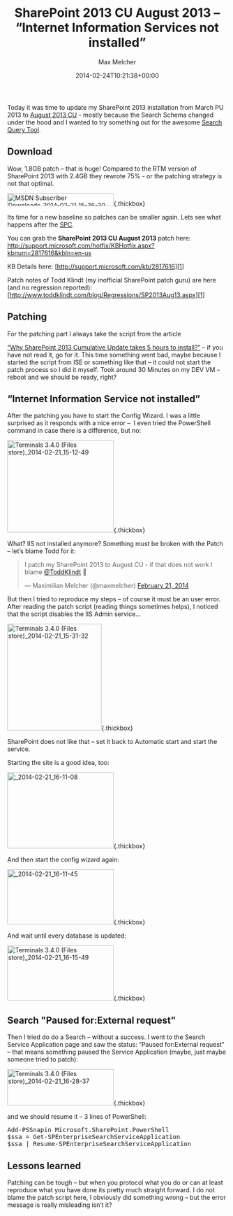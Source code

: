 ﻿---
title: SharePoint 2013 CU August 2013 – “Internet Information Services not installed”
author: Max Melcher
aliases:
   - "/post/2014-02-24-sharepoint-2013-cu-august-2013-internet-information-services-installed/"
2014: "02"
type: post
date: 2014-02-24T10:21:38+00:00
url: /2014/02/sharepoint-2013-cu-august-2013-internet-information-services-installed/
yourls_shorturl:
  - http://melcher.it/s/1S
categories:
  - ITPro
  - SharePoint 2013

---
Today it was time to update my SharePoint 2013 installation from March PU 2013 to [August 2013 CU][1] - mostly because the Search Schema changed under the hood and I wanted to try something out for the awesome [Search Query Tool][2].

## Download

Wow, 1.8GB patch – that is huge! Compared to the RTM version of SharePoint 2013 with 2.4GB they rewrote 75% - or the patching strategy is not that optimal.

[<img style="background-image: none; padding-top: 0px; padding-left: 0px; display: inline; padding-right: 0px; border: 0px;" title="MSDN Subscriber Downloads_2014-02-21_15-36-30" alt="MSDN Subscriber Downloads_2014-02-21_15-36-30" src="http://melcher.it/wp-content/uploads/MSDN-Subscriber-Downloads_2014-02-21_15-36-30_thumb.png" width="244" height="29" border="0" />][3]{.thickbox}

Its time for a new baseline so patches can be smaller again. Lets see what happens after the [SPC][4].

You can grab the **SharePoint 2013 CU August 2013** patch here: <http://support.microsoft.com/hotfix/KBHotfix.aspx?kbnum=2817616&kbln=en-us>

KB Details here: [http://support.microsoft.com/kb/2817616][1]

Patch notes of Todd Klindt (my inofficial SharePoint patch guru) are here (and no regression reported): [http://www.toddklindt.com/blog/Regressions/SP2013Aug13.aspx][1]

## Patching

For the patching part I always take the script from the article

[“Why SharePoint 2013 Cumulative Update takes 5 hours to install?”][5] – if you have not read it, go for it. This time something went bad, maybe because I started the script from ISE or something like that – it could not start the patch process so I did it myself. Took around 30 Minutes on my DEV VM – reboot and we should be ready, right?

## “Internet Information Service not installed”

After the patching you have to start the Config Wizard. I was a little surprised as it responds with a nice error –  I even tried the PowerShell command in case there is a difference, but no:

[<img style="background-image: none; padding-top: 0px; padding-left: 0px; display: inline; padding-right: 0px; border-width: 0px;" title="Terminals 3.4.0 (Files store)_2014-02-21_15-12-49" alt="Terminals 3.4.0 (Files store)_2014-02-21_15-12-49" src="http://melcher.it/wp-content/uploads/Terminals-3.4.0-Files-store_2014-02-21_15-12-49_thumb.png" width="244" height="211" border="0" />][6]{.thickbox}

What? IIS not installed anymore? Something must be broken with the Patch – let’s blame Todd for it:

<blockquote class="twitter-tweet" width="500">
  <p>
    I patch my SharePoint 2013 to August CU - if that does not work I blame <a href="https://twitter.com/ToddKlindt">@ToddKlindt</a> 🙂
  </p>
  
  <p>
    &mdash; Maximilian Melcher (@maxmelcher) <a href="https://twitter.com/maxmelcher/statuses/436849642119376896">February 21, 2014</a>
  </p>
</blockquote>



But then I tried to reproduce my steps – of course it must be an user error. After reading the patch script (reading things sometimes helps), I noticed that the script disables the IIS Admin service…

[<img style="background-image: none; padding-top: 0px; padding-left: 0px; display: inline; padding-right: 0px; border-width: 0px;" title="Terminals 3.4.0 (Files store)_2014-02-21_15-31-32" alt="Terminals 3.4.0 (Files store)_2014-02-21_15-31-32" src="http://melcher.it/wp-content/uploads/Terminals-3.4.0-Files-store_2014-02-21_15-31-32_thumb.png" width="216" height="244" border="0" />][7]{.thickbox}

SharePoint does not like that – set it back to Automatic start and start the service.

Starting the site is a good idea, too:

[<img style="background-image: none; padding-top: 0px; padding-left: 0px; display: inline; padding-right: 0px; border-width: 0px;" title="_2014-02-21_16-11-08" alt="_2014-02-21_16-11-08" src="http://melcher.it/wp-content/uploads/2014-02-21_16-11-08_thumb.png" width="244" height="174" border="0" />][8]{.thickbox}

And then start the config wizard again:

[<img style="background-image: none; padding-top: 0px; padding-left: 0px; display: inline; padding-right: 0px; border-width: 0px;" title="_2014-02-21_16-11-45" alt="_2014-02-21_16-11-45" src="http://melcher.it/wp-content/uploads/2014-02-21_16-11-45_thumb.png" width="244" height="126" border="0" />][9]{.thickbox}

And wait until every database is updated:

[<img style="background-image: none; padding-top: 0px; padding-left: 0px; display: inline; padding-right: 0px; border-width: 0px;" title="Terminals 3.4.0 (Files store)_2014-02-21_16-15-49" alt="Terminals 3.4.0 (Files store)_2014-02-21_16-15-49" src="http://melcher.it/wp-content/uploads/Terminals-3.4.0-Files-store_2014-02-21_16-15-49_thumb.png" width="244" height="126" border="0" />][10]{.thickbox}

## Search "Paused for:External request"

Then I tried do do a Search – without a success. I went to the Search Service Application page and saw the status: “Paused for:External request” – that means something paused the Service Application (maybe, just maybe someone tried to patch):

[<img style="background-image: none; padding-top: 0px; padding-left: 0px; display: inline; padding-right: 0px; border: 0px;" title="Terminals 3.4.0 (Files store)_2014-02-21_16-28-37" alt="Terminals 3.4.0 (Files store)_2014-02-21_16-28-37" src="http://melcher.it/wp-content/uploads/Terminals-3.4.0-Files-store_2014-02-21_16-28-37_thumb.png" width="244" height="83" border="0" />][11]{.thickbox}

and we should resume it – 3 lines of PowerShell:

<pre lang="powershell">Add-PSSnapin Microsoft.SharePoint.PowerShell
$ssa = Get-SPEnterpriseSearchServiceApplication
$ssa | Resume-SPEnterpriseSearchServiceApplication</pre>

## Lessons learned

Patching can be tough – but when you protocol what you do or can at least reproduce what you have done its pretty much straight forward. I do not blame the patch script here, I obviously did something wrong – but the error message is really misleading isn’t it?

 [1]: http://support.microsoft.com/hotfix/KBHotfix.aspx?kbnum=2817616&kbln=en-us
 [2]: https://sp2013searchtool.codeplex.com/
 [3]: http://melcher.it/wp-content/uploads/MSDN-Subscriber-Downloads_2014-02-21_15-36-30.png
 [4]: http://www.sharepointconference.com/
 [5]: http://blogs.msdn.com/b/russmax/archive/2013/04/01/why-sharepoint-2013-cumulative-update-takes-5-hours-to-install.aspx
 [6]: http://melcher.it/wp-content/uploads/Terminals-3.4.0-Files-store_2014-02-21_15-12-49.png
 [7]: http://melcher.it/wp-content/uploads/Terminals-3.4.0-Files-store_2014-02-21_15-31-32.png
 [8]: http://melcher.it/wp-content/uploads/2014-02-21_16-11-08.png
 [9]: http://melcher.it/wp-content/uploads/2014-02-21_16-11-45.png
 [10]: http://melcher.it/wp-content/uploads/Terminals-3.4.0-Files-store_2014-02-21_16-15-49.png
 [11]: http://melcher.it/wp-content/uploads/Terminals-3.4.0-Files-store_2014-02-21_16-28-37.png

